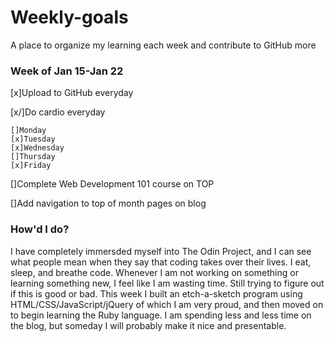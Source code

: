 # Weekly-goals
A place to organize my learning each week and contribute to GitHub more

### Week of Jan 15-Jan 22

[x]Upload to GitHub everyday

[x/]Do cardio everyday

    []Monday
    [x]Tuesday
    [x]Wednesday
    []Thursday
    [x]Friday

[]Complete Web Development 101 course on TOP

[]Add navigation to top of month pages on blog

### How'd I do?
I have completely immersded myself into The Odin Project, and I can see what people mean when they say that coding takes over their lives. I eat, sleep, and breathe code. Whenever I am not working on something or learning something new, I feel like I am wasting time. Still trying to figure out if this is good or bad. This week I built an etch-a-sketch program using HTML/CSS/JavaScript/jQuery of which I am very proud, and then moved on to begin learning the Ruby language. I am spending less and less time on the blog, but someday I will probably make it nice and presentable. 
